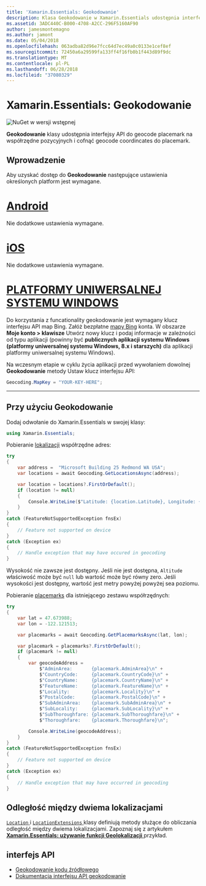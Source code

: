 ```yaml
---
title: 'Xamarin.Essentials: Geokodowanie'
description: Klasa Geokodowanie w Xamarin.Essentials udostępnia interfejsy API do obu geocode placemark na współrzędne pozycyjnych i cofnąć współrzędne geocode do placemark.
ms.assetid: 3ADC440C-B000-4708-A2CC-296F5160AF90
author: jamesmontemagno
ms.author: jamont
ms.date: 05/04/2018
ms.openlocfilehash: 063adba82d96e7fcc64d7ec49a0c0133e1cef8ef
ms.sourcegitcommit: 72450a6a29599fa133ff4f16fb0b1f443d89f9dc
ms.translationtype: MT
ms.contentlocale: pl-PL
ms.lasthandoff: 06/28/2018
ms.locfileid: "37080329"
---
```

# <a name="xamarinessentials-geocoding"></a>Xamarin.Essentials: Geokodowanie

![NuGet w wersji wstępnej](~/media/shared/pre-release.png)

**Geokodowanie** klasy udostępnia interfejsy API do geocode placemark na współrzędne pozycyjnych i cofnąć geocode coordincates do placemark.

## <a name="getting-started"></a>Wprowadzenie

Aby uzyskać dostęp do **Geokodowanie** następujące ustawienia określonych platform jest wymagane.

# <a name="androidtabandroid"></a>[Android](#tab/android)

Nie dodatkowe ustawienia wymagane.

# <a name="iostabios"></a>[iOS](#tab/ios)

Nie dodatkowe ustawienia wymagane.

# <a name="uwptabuwp"></a>[PLATFORMY UNIWERSALNEJ SYSTEMU WINDOWS](#tab/uwp)

Do korzystania z funcationality geokodowanie jest wymagany klucz interfejsu API map Bing. Załóż bezpłatne [mapy Bing](https://www.bingmapsportal.com/) konta. W obszarze **Moje konto > klawisze** Utwórz nowy klucz i podaj informacje w zależności od typu aplikacji (powinny być **publicznych aplikacji systemu Windows (platformy uniwersalnej systemu Windows, 8.x i starszych)** dla aplikacji platformy uniwersalnej systemu Windows).

Na wczesnym etapie w cyklu życia aplikacji przed wywołaniem dowolnej **Geokodowanie** metody Ustaw klucz interfejsu API:

```csharp
Geocoding.MapKey = "YOUR-KEY-HERE";
```

-----

## <a name="using-geocoding"></a>Przy użyciu Geokodowanie

Dodaj odwołanie do Xamarin.Essentials w swojej klasy:

```csharp
using Xamarin.Essentials;
```

Pobieranie [lokalizacji](xref:Xamarin.Essentials.Location) współrzędne adres:

```csharp
try
{
    var address =  "Microsoft Building 25 Redmond WA USA";
    var locations = await Geocoding.GetLocationsAsync(address);

    var location = locations?.FirstOrDefault();
    if (location != null)
    {
        Console.WriteLine($"Latitude: {location.Latitude}, Longitude: {location.Longitude}, Altitude: {location.Altitude}");
    }
}
catch (FeatureNotSupportedException fnsEx)
{
    // Feature not supported on device
}
catch (Exception ex)
{
    // Handle exception that may have occured in geocoding
}
```

Wysokość nie zawsze jest dostępny. Jeśli nie jest dostępna, `Altitude` właściwość może być `null` lub wartość może być równy zero. Jeśli wysokości jest dostępny, wartość jest metry powyżej powyżej sea poziomu. 

Pobieranie [placemarks](xref:Xamarin.Essentials.Placemark) dla istniejącego zestawu współrzędnych:

```csharp
try
{
    var lat = 47.673988;
    var lon = -122.121513;

    var placemarks = await Geocoding.GetPlacemarksAsync(lat, lon);

    var placemark = placemarks?.FirstOrDefault();
    if (placemark != null)
    {
        var geocodeAddress =
            $"AdminArea:       {placemark.AdminArea}\n" +
            $"CountryCode:     {placemark.CountryCode}\n" +
            $"CountryName:     {placemark.CountryName}\n" +
            $"FeatureName:     {placemark.FeatureName}\n" +
            $"Locality:        {placemark.Locality}\n" +
            $"PostalCode:      {placemark.PostalCode}\n" +
            $"SubAdminArea:    {placemark.SubAdminArea}\n" +
            $"SubLocality:     {placemark.SubLocality}\n" +
            $"SubThoroughfare: {placemark.SubThoroughfare}\n" +
            $"Thoroughfare:    {placemark.Thoroughfare}\n";

        Console.WriteLine(geocodeAddress);
    }
}
catch (FeatureNotSupportedException fnsEx)
{
    // Feature not supported on device
}
catch (Exception ex)
{
    // Handle exception that may have occurred in geocoding
}
```

## <a name="distance-between-two-locations"></a>Odległość między dwiema lokalizacjami

[ `Location` ](xref:Xamarin.Essentials.Location) i [ `LocationExtensions` ](xref:Xamarin.Essentials.LocationExtensions) klasy definiują metody służące do obliczania odległość między dwiema lokalizacjami. Zapoznaj się z artykułem [ **Xamarin.Essentials: używanie funkcji Geolokalizacji** ](geolocation.md#calculate-distance) przykład.

## <a name="api"></a>interfejs API

- [Geokodowanie kodu źródłowego](https://github.com/xamarin/Essentials/tree/master/Xamarin.Essentials/Geocoding)
- [Dokumentacja interfejsu API geokodowanie](xref:Xamarin.Essentials.Geocoding)
